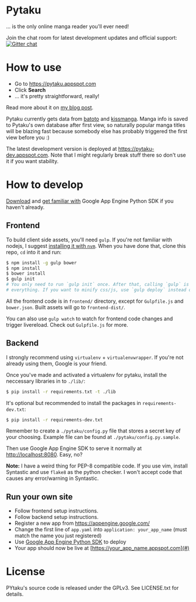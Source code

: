 # Pytaku

... is the only online manga reader you'll ever need!

Join the chat room for latest development updates and official support:  
[![Gitter chat](https://badges.gitter.im/nhanb/pytaku.png)](https://gitter.im/nhanb/pytaku)

# How to use

- Go to https://pytaku.appspot.com
- Click **Search**
- ... it's pretty straightforward, really!

Read more about it on [my blog post][11].

Pytaku currently gets data from [batoto][1] and [kissmanga][2]. Manga info is saved to Pytaku's own
database after first view, so naturally popular manga titles will be blazing fast because somebody
else has probably triggered the first view before you :)

The latest development version is deployed at https://pytaku-dev.appspot.com. Note that I might
regularly break stuff there so don't use it if you want stability.

# How to develop

[Download][3] and [get familiar with][4] Google App Engine Python SDK if you haven't already.

## Frontend

To build client side assets, you'll need `gulp`. If you're not familiar with nodejs, I suggest
[installing it with `nvm`][5]. When you have done that, clone this repo, `cd` into it and run:

```bash
$ npm install -g gulp bower
$ npm install
$ bower install
$ gulp init
# You only need to run `gulp init` once. After that, calling `gulp` is enough to recompile
# everything. If you want to minify css/js, use `gulp deploy` instead of `gulp`.
```

All the frontend code is in `frontend/` directory, except for `Gulpfile.js` and `bower.json`. Built
assets will go to `frontend-dist/`.

You can also use `gulp watch` to watch for frontend code changes and trigger livereload. Check out
`Gulpfile.js` for more.

## Backend

I strongly recommend using `virtualenv` + `virtualenvwrapper`. If you're not already using them,
Google is your friend.

Once you've made and activated a virtualenv for pytaku, install the
neccessary libraries in to `./lib/`:

```bash
$ pip install -r requirements.txt -t ./lib
```

It's optional but recommended to install the packages in `requirements-dev.txt`:

```bash
$ pip install -r requirements-dev.txt
```

Remember to create a `./pytaku/config.py` file that stores a secret key of your choosing. Example
file can be found at `./pytaku/config.py.sample`.

Then use Google App Engine SDK to serve it normally at [http://localhost:8080][6]. Easy, no?

**Note:** I have a weird thing for PEP-8 compatible code. If you use vim, install Syntastic and use
`flake8` as the python checker. I won't accept code that causes any error/warning in Syntastic.

## Run your own site

- Follow frontend setup instructions.
- Follow backend setup instructions.
- Register a new app from https://appengine.google.com/
- Change the first line of `app.yaml` into `application: your_app_name` (must match the name you
  just registered)
- Use [Google App Engine Python SDK][3] to deploy
- Your app should now be live at [https://your_app_name.appspot.com](#)

# License

PYtaku's source code is released under the GPLv3. See LICENSE.txt for details.

[1]: http://www.batoto.net/
[2]: http://kissmanga.com/
[3]: https://developers.google.com/appengine/downloads
[4]: https://developers.google.com/appengine/docs/python/gettingstartedpython27/introduction
[5]: https://github.com/creationix/nvm
[6]: http://localhost:8080
[7]: http://www.crummy.com/software/BeautifulSoup/
[8]: https://pythonhosted.org/passlib/
[9]: http://facebook.github.io/react/
[10]: https://github.com/flatiron/director
[11]: http://www.nerdyweekly.com/posts/introducing-pytaku-the-only-online-manga-reader-youll-ever-need/
